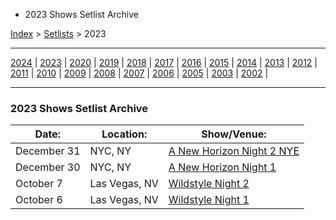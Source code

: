   * 2023 Shows Setlist Archive

[Index](https://www.reddit.com/r/bassnectar/wiki/index) >
[Setlists](https://www.reddit.com/r/bassnectar/wiki/interactive/setlists) >
2023

* * *

[2024](./2024.md) | [2023](./2023.md) | [2020](./2020.md) | [2019](./2019.md) | [2018](./2018.md) | [2017](./2017.md) | [2016](./2016.md) | [2015](./2015.md) | [2014](./2014.md) | [2013](./2013.md) | [2012](./2012.md) | [2011](./2011.md) | [2010](./2010.md) | [2009](./2009.md) | [2008](./2008.md) | [2007](./2007.md) | [2006](./2006.md) | [2005](./2005.md) | [2003](./2003.md) | [2002](./2002.md) | 

* * *

### 2023 Shows Setlist Archive

Date: | Location: | Show/Venue:  
---|---|---  
December 31 | NYC, NY | [A New Horizon Night 2 NYE](./2023/anhn2.md)  
December 30 | NYC, NY | [A New Horizon Night 1](./2023/anhn1.md)  
October 7 | Las Vegas, NV | [Wildstyle Night 2](./2023/wildstylen2.md)  
October 6 | Las Vegas, NV | [Wildstyle Night 1](./2023/wildstylen1.md)

